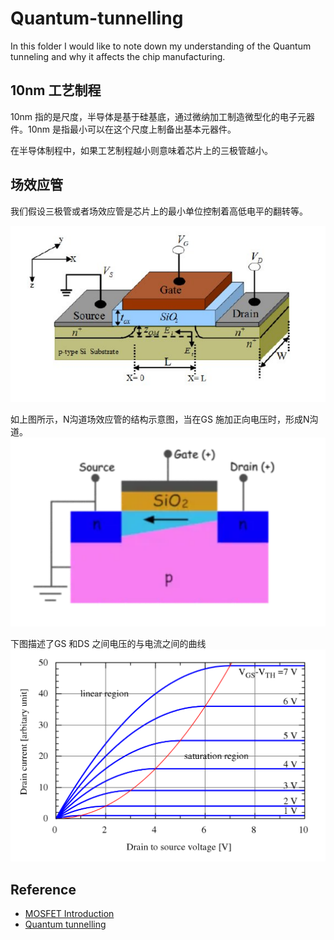 # Quantum-tunnelling
In this folder I would like to note down my understanding of the Quantum tunneling and why it affects the chip manufacturing. 

## 10nm 工艺制程

10nm 指的是尺度，半导体是基于硅基底，通过微纳加工制造微型化的电子元器件。10nm 是指最小可以在这个尺度上制备出基本元器件。

在半导体制程中，如果工艺制程越小则意味着芯片上的三极管越小。
## 场效应管
我们假设三极管或者场效应管是芯片上的最小单位控制着高低电平的翻转等。

![N-Channel MOSFET Structure](https://github.com/daoyou4000/Quantum-tunnelling/blob/main/image/N-Channel.PNG "N-Channel MOSFET Structure")

如上图所示，N沟道场效应管的结构示意图，当在GS 施加正向电压时，形成N沟道。
![image](https://github.com/daoyou4000/Quantum-tunnelling/blob/main/image/N-Channel-On.PNG "N-Channel ON")

下图描述了GS 和DS 之间电压的与电流之间的曲线
![image](https://github.com/daoyou4000/Quantum-tunnelling/blob/main/image/Curve.PNG)


## Reference 
- [MOSFET Introduction](https://zhuanlan.zhihu.com/p/53643465)
- [Quantum tunnelling](https://en.wikipedia.org/wiki/Quantum_tunnelling)
